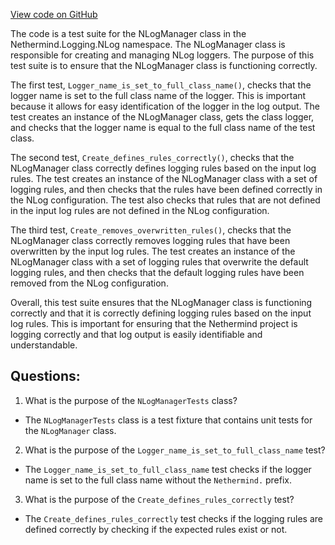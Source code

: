 [View code on GitHub](https://github.com/NethermindEth/nethermind/src/Nethermind/Nethermind.Logging.NLog.Test/NLogManagerTests.cs)

The code is a test suite for the NLogManager class in the Nethermind.Logging.NLog namespace. The NLogManager class is responsible for creating and managing NLog loggers. The purpose of this test suite is to ensure that the NLogManager class is functioning correctly.

The first test, `Logger_name_is_set_to_full_class_name()`, checks that the logger name is set to the full class name of the logger. This is important because it allows for easy identification of the logger in the log output. The test creates an instance of the NLogManager class, gets the class logger, and checks that the logger name is equal to the full class name of the test class.

The second test, `Create_defines_rules_correctly()`, checks that the NLogManager class correctly defines logging rules based on the input log rules. The test creates an instance of the NLogManager class with a set of logging rules, and then checks that the rules have been defined correctly in the NLog configuration. The test also checks that rules that are not defined in the input log rules are not defined in the NLog configuration.

The third test, `Create_removes_overwritten_rules()`, checks that the NLogManager class correctly removes logging rules that have been overwritten by the input log rules. The test creates an instance of the NLogManager class with a set of logging rules that overwrite the default logging rules, and then checks that the default logging rules have been removed from the NLog configuration.

Overall, this test suite ensures that the NLogManager class is functioning correctly and that it is correctly defining logging rules based on the input log rules. This is important for ensuring that the Nethermind project is logging correctly and that log output is easily identifiable and understandable.
## Questions: 
 1. What is the purpose of the `NLogManagerTests` class?
- The `NLogManagerTests` class is a test fixture that contains unit tests for the `NLogManager` class.

2. What is the purpose of the `Logger_name_is_set_to_full_class_name` test?
- The `Logger_name_is_set_to_full_class_name` test checks if the logger name is set to the full class name without the `Nethermind.` prefix.

3. What is the purpose of the `Create_defines_rules_correctly` test?
- The `Create_defines_rules_correctly` test checks if the logging rules are defined correctly by checking if the expected rules exist or not.